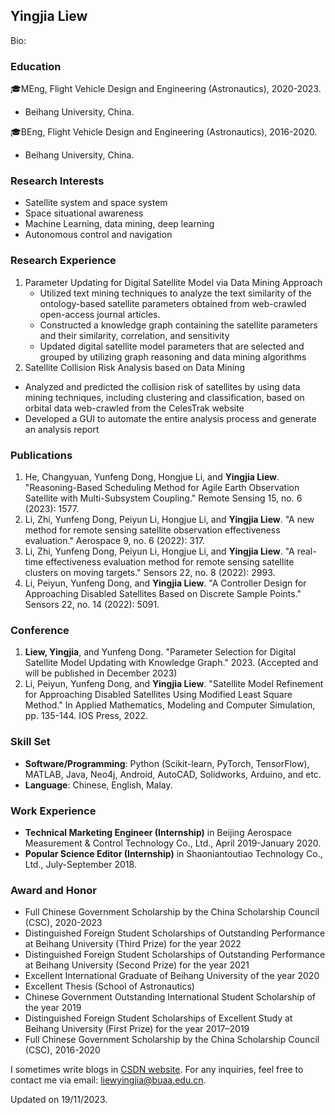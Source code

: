 ## Yingjia Liew
Bio: 


### Education
🎓MEng, Flight Vehicle Design and Engineering (Astronautics), 2020-2023.  
  - Beihang University, China.

🎓BEng, Flight Vehicle Design and Engineering (Astronautics), 2016-2020.  
 -  Beihang University, China.  


### Research Interests
- Satellite system and space system
- Space situational awareness
- Machine Learning, data mining, deep learning
- Autonomous control and navigation


### Research Experience
1. Parameter Updating for Digital Satellite Model via Data Mining Approach
   - Utilized text mining techniques to analyze the text similarity of the ontology-based satellite parameters obtained from web-crawled open-access journal articles.
   - Constructed a knowledge graph containing the satellite parameters and their similarity, correlation, and sensitivity
   - Updated digital satellite model parameters that are selected and grouped by utilizing graph reasoning and data mining algorithms  
2. Satellite Collision Risk Analysis based on Data Mining
  - Analyzed and predicted the collision risk of satellites by using data mining techniques, including clustering and classification, based on orbital data web-crawled from the CelesTrak website
  - Developed a GUI to automate the entire analysis process and generate an analysis report


### Publications
1.  He, Changyuan, Yunfeng Dong, Hongjue Li, and <b>Yingjia Liew</b>. "Reasoning-Based Scheduling Method for Agile Earth Observation Satellite with Multi-Subsystem Coupling." Remote Sensing 15, no. 6 (2023): 1577.
2.  Li, Zhi, Yunfeng Dong, Peiyun Li, Hongjue Li, and <b>Yingjia Liew</b>. "A new method for remote sensing satellite observation effectiveness evaluation." Aerospace 9, no. 6 (2022): 317.
3. Li, Zhi, Yunfeng Dong, Peiyun Li, Hongjue Li, and <b>Yingjia Liew</b>. "A real-time effectiveness evaluation method for remote sensing satellite clusters on moving targets." Sensors 22, no. 8 (2022): 2993.
4. Li, Peiyun, Yunfeng Dong, and <b>Yingjia Liew</b>. "A Controller Design for Approaching Disabled Satellites Based on Discrete Sample Points." Sensors 22, no. 14 (2022): 5091.

### Conference
1. <b>Liew, Yingjia</b>, and Yunfeng Dong. "Parameter Selection for Digital Satellite Model Updating with Knowledge Graph." 2023. (Accepted and will be published in December 2023)
2. Li, Peiyun, Yunfeng Dong, and <b>Yingjia Liew</b>. "Satellite Model Refinement for Approaching Disabled Satellites Using Modified Least Square Method." In Applied Mathematics, Modeling and Computer Simulation, pp. 135-144. IOS Press, 2022.

### Skill Set
- <b>Software/Programming</b>: Python (Scikit-learn, PyTorch, TensorFlow), MATLAB, Java, Neo4j, Android, AutoCAD, Solidworks, Arduino, and etc.
- <b>Language</b>: Chinese, English, Malay. 

### Work Experience
- <b>Technical Marketing Engineer (Internship)</b> in Beijing Aerospace Measurement & Control Technology Co., Ltd., April 2019-January 2020. 
- <b>Popular Science Editor (Internship)</b> in Shaoniantoutiao Technology Co., Ltd., July-September 2018.

### Award and Honor
-	Full Chinese Government Scholarship by the China Scholarship Council (CSC), 2020-2023
-	Distinguished Foreign Student Scholarships of Outstanding Performance at Beihang University (Third Prize) for the year 2022
-	Distinguished Foreign Student Scholarships of Outstanding Performance at Beihang University (Second Prize) for the year 2021
-	Excellent International Graduate of Beihang University of the year 2020
-	Excellent Thesis (School of Astronautics) 
-	Chinese Government Outstanding International Student Scholarship of the year 2019 
-	Distinguished Foreign Student Scholarships of Excellent Study at Beihang University (First Prize) for the year 2017–2019
-	Full Chinese Government Scholarship by the China Scholarship Council (CSC), 2016-2020


I sometimes write blogs in [CSDN website](https://blog.csdn.net/qq_39560620?spm=1010.2135.3001.5343). 
For any inquiries, feel free to contact me via email: [liewyingjia@buaa.edu.cn](liewyingjia@buaa.edu.cn).

Updated on 19/11/2023.
